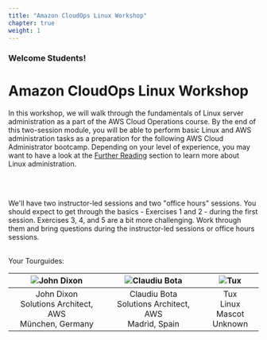 ```yaml
---
title: "Amazon CloudOps Linux Workshop"
chapter: true
weight: 1
---
```


### Welcome Students!

# Amazon CloudOps Linux Workshop

In this workshop, we will walk through the fundamentals of Linux server administration as a part of the AWS Cloud Operations course.
By the end of this two-session module, you will be able to perform basic Linux and AWS administration tasks as a preparation for the
following AWS Cloud Administrator bootcamp. Depending on your level of experience, you may want to have a look at the [Further Reading](/further_reading.html)
section to learn more about Linux administration.<p>&nbsp;<p>
<br>
We'll have two instructor-led sessions and two "office hours" sessions. You should expect to get through the basics - Exercises 1 and 2 - 
during the first session. Exercises 3, 4, and 5 are a bit more challenging. Work through them and 
bring questions during the instructor-led sessions or office hours sessions.

<br>
Your Tourguides:

| ![John Dixon](/images/dixonaws.png?height=250px&classes=shadow,border) | ![Claudiu Bota](/images/claubota.png?height=250px&classes=shadow,border) | ![Tux](/images/TuxBadge.png?height=250px&classes=shadow,border) |
| ------ | ------ | ------ |
| <center>John Dixon<br>Solutions Architect, AWS<br>München, Germany</center> | <center>Claudiu Bota<br>Solutions Architect, AWS<br>Madrid, Spain</center>|<center>Tux<br>Linux Mascot<br>Unknown</center> |
